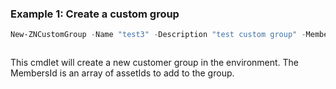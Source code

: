 ### Example 1: Create a custom group
```powershell
New-ZNCustomGroup -Name "test3" -Description "test custom group" -MembersId @((Search-ZNAsset -Fqdn dc1.zero.labs))
```

```output

```

This cmdlet will create a new customer group in the environment. The MembersId is an array of assetIds to add to the group.
